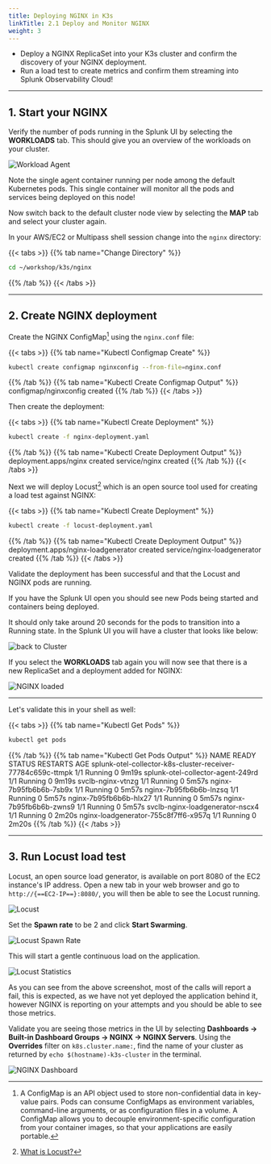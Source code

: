 ```yaml
---
title: Deploying NGINX in K3s
linkTitle: 2.1 Deploy and Monitor NGINX
weight: 3
---
```


* Deploy a NGINX ReplicaSet into your K3s cluster and confirm the discovery of your NGINX deployment.
* Run a load test to create metrics and confirm them streaming into Splunk Observability Cloud!

---

## 1. Start your NGINX

Verify the number of pods running in the Splunk UI by selecting the **WORKLOADS** tab. This should give you an overview of the workloads on your cluster.

![Workload Agent](../../images/k8s-workloads.png)

Note the single agent container running per node among the default Kubernetes pods. This single container will monitor all the pods and services being deployed on this node!

Now switch back to the default cluster node view by selecting the **MAP** tab and select your cluster again.

In your AWS/EC2 or Multipass shell session change into the `nginx` directory:

{{< tabs >}}
{{% tab name="Change Directory" %}}
```bash
cd ~/workshop/k3s/nginx
```
{{% /tab %}}
{{< /tabs >}}
  
---

## 2. Create NGINX deployment

Create the NGINX ConfigMap[^1] using the `nginx.conf` file:

{{< tabs >}}
{{% tab name="Kubectl Configmap Create" %}}
```bash
kubectl create configmap nginxconfig --from-file=nginx.conf
```
{{% /tab %}}
{{% tab name="Kubectl Create Configmap Output" %}}
configmap/nginxconfig created
{{% /tab %}}
{{< /tabs >}}

Then create the deployment:

{{< tabs >}}
{{% tab name="Kubectl Create Deployment" %}}
```bash
kubectl create -f nginx-deployment.yaml
```
{{% /tab %}}
{{% tab name="Kubectl Create Deployment Output" %}}
deployment.apps/nginx created
service/nginx created
{{% /tab %}}
{{< /tabs >}}

Next we will deploy Locust[^2] which is an open source tool used for creating a load test against NGINX:

{{< tabs >}}
{{% tab name="Kubectl Create Deployment" %}}
```bash
kubectl create -f locust-deployment.yaml
```
{{% /tab %}}
{{% tab name="Kubectl Create Deployment Output" %}}
deployment.apps/nginx-loadgenerator created
service/nginx-loadgenerator created
{{% /tab %}}
{{< /tabs >}}

Validate the deployment has been successful and that the Locust and NGINX pods are running.

If you have the Splunk UI open you should see new Pods being started and containers being deployed.

It should only take around 20 seconds for the pods to transition into a Running state. In the Splunk UI you will have a cluster that looks like below:

![back to Cluster](../../images/cluster.png)

If you select the **WORKLOADS** tab again you will now see that there is a new ReplicaSet and a deployment added for NGINX:

![NGINX loaded](../../images/k8s-workloads-nginx.png)

---

Let's validate this in your shell as well:

{{< tabs >}}
{{% tab name="Kubectl Get Pods" %}}
```bash
kubectl get pods
```
{{% /tab %}}
{{% tab name="Kubectl Get Pods Output" %}}
NAME                                                          READY   STATUS    RESTARTS   AGE
splunk-otel-collector-k8s-cluster-receiver-77784c659c-ttmpk   1/1     Running   0          9m19s
splunk-otel-collector-agent-249rd                             1/1     Running   0          9m19s
svclb-nginx-vtnzg                                             1/1     Running   0          5m57s
nginx-7b95fb6b6b-7sb9x                                        1/1     Running   0          5m57s
nginx-7b95fb6b6b-lnzsq                                        1/1     Running   0          5m57s
nginx-7b95fb6b6b-hlx27                                        1/1     Running   0          5m57s
nginx-7b95fb6b6b-zwns9                                        1/1     Running   0          5m57s
svclb-nginx-loadgenerator-nscx4                               1/1     Running   0          2m20s
nginx-loadgenerator-755c8f7ff6-x957q                          1/1     Running   0          2m20s
{{% /tab %}}
{{< /tabs >}}

---

## 3. Run Locust load test

Locust, an open source load generator, is available on port 8080 of the EC2 instance's IP address. Open a new tab in your web browser and go to `http://{==EC2-IP==}:8080/`, you will then be able to see the Locust running.

![Locust](../../images/nginx-locust.png)

Set the **Spawn rate** to be 2 and click **Start Swarming**.

![Locust Spawn Rate](../../images/nginx-locust-spawn-rate.png)

This will start a gentle continuous load on the application.

![Locust Statistics](../../images/nginx-locust-statistics.png)

As you can see from the above screenshot, most of the calls will report a fail, this is expected, as we have not yet deployed the application behind it, however NGINX is reporting on your attempts and you should be able to see those metrics.  

Validate you are seeing those metrics in the UI by selecting **Dashboards → Built-in Dashboard Groups  → NGINX → NGINX Servers**. Using the **Overrides** filter on `k8s.cluster.name:`, find the name of your cluster as returned by `echo $(hostname)-k3s-cluster` in the terminal.

![NGINX Dashboard](../../images/nginx-dashboard.png)

[^1]: A ConfigMap is an API object used to store non-confidential data in key-value pairs. Pods can consume ConfigMaps as environment variables, command-line arguments, or as configuration files in a volume. A ConfigMap allows you to decouple environment-specific configuration from your container images, so that your applications are easily portable.

[^2]: [What is Locust?](https://locust.io/)
